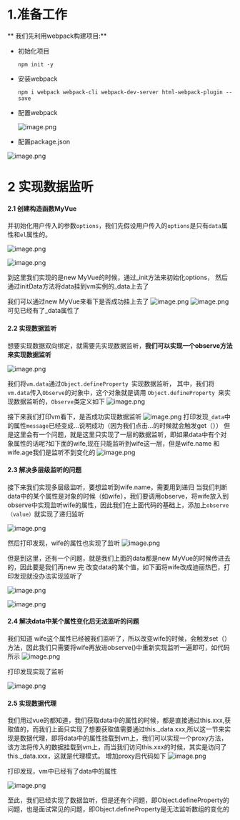 1.准备工作
============

** 我们先利用webpack构建项目:**

*   初始化项目
    
    `npm init -y`
    
*   安装webpack
    
    `npm i webpack webpack-cli webpack-dev-server html-webpack-plugin --save`
    
*   配置webpack
    
    ![image.png](/img/bVbFUVx)
    
*   配置package.json
    
   ![image.png](/img/bVbFUVz)
    
2 实现数据监听
==========
#### 2.1 创建构造函数MyVue

并初始化用户传入的参数`options`，我们先假设用户传入的`options`是只有`data`属性和`el`属性的。

![image.png](/img/bVbFUYk)

![image.png](/img/bVbFUWm)

到这里我们实现的是new MyVue的时候，通过_init方法来初始化options， 然后通过initData方法将data挂到vm实例的_data上去了

我们可以通过new MyVue来看下是否成功挂上去了
![image.png](/img/bVbFUXY)
![image.png](/img/bVbFUXM)
可见已经有了_data属性了

#### 2.2 实现数据监听
想要实现数据双向绑定，就需要先实现数据监听，**我们可以实现一个observe方法来实现数据监听**

![image.png](/img/bVbFU9B)

我们将`vm.data`通过`Object.defineProperty `实现数据监听，
其中，我们将`vm.data`传入`Observe`的对象中，这个对象就是调用 `Object.defineProperty `来实现数据监听的，`Observe`类定义如下
![image.png](/img/bVbFU9V)

接下来我们打印vm看下，是否成功实现数据监听
![image.png](/img/bVbFVac)
打印发现`_data`中的属性`message`已经变成...说明成功（因为我们点击...的时候就会触发get（））
但是这里会有一个问题，就是这里只实现了一层的数据监听，即如果data中有个对象属性的话呢?如下面的wife,现在只能监听到wife这一层，但是wife.name 和wife.age我们是监听不到变化的
![image.png](/img/bVbFVaF)

#### 2.3 解决多层级监听的问题
接下来我们实现多层级监听，要想监听到wife.name，需要用到递归
当我们判断 data中的某个属性是对象的时候（如wife），我们要调用observe，将wife放入到observe中实现监听wife的属性，因此我们在上面代码的基础上，添加上`observe（value）`就实现了递归监听

![image.png](/img/bVbFVa4)

然后打印发现，wife的属性也实现了监听
![image.png](/img/bVbFVbe)

但是到这里，还有一个问题，就是我们上面的data都是new MyVue的时候传进去的，因此要是我们再new 完 改变data的某个值，如下面将wife改成迪丽热巴，打印发现就没办法实现监听了

![image.png](/img/bVbFVcd)

![image.png](/img/bVbFVcg)

#### 2.4 解决data中某个属性变化后无法监听的问题
我们知道 wife这个属性已经被我们监听了，所以改变wife的时候，会触发set（）方法，因此我们只需要将wife再放进observe()中重新实现监听一遍即可，如代码所示
![image.png](/img/bVbFVcq)

打印发现实现了监听

![image.png](/img/bVbFVct)

#### 2.5 实现数据代理


我们用过vue的都知道，我们获取data中的属性的时候，都是直接通过this.xxx,获取值的，而我们上面只实现了想要获取值需要通过this._data.xxx,所以这一节来实现是数据代理，即将data中的属性挂载到vm上，我们可以实现一个proxy方法，该方法将传入的数据挂载到vm上，而当我们访问this.xxx的时候，其实是访问了this._data.xxx，这就是代理模式。
增加proxy后代码如下
![image.png](/img/bVbFVdp)

打印发现，vm中已经有了data中的属性

![image.png](/img/bVbFVdr)

至此，我们已经实现了数据监听，但是还有个问题，即Object.defineProperty的问题，也是面试常见的问题，即Object.defineProperty是无法监听数组的变化的
